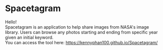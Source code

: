# Spacetagram

Hello!
<br>
Spacetagram is an application to help share images from NASA's image library. Users can browse any photos starting and ending from specific year given an initial keyword.
<br>
You can access the tool here: https://kennyphan100.github.io/Spacetagram/
